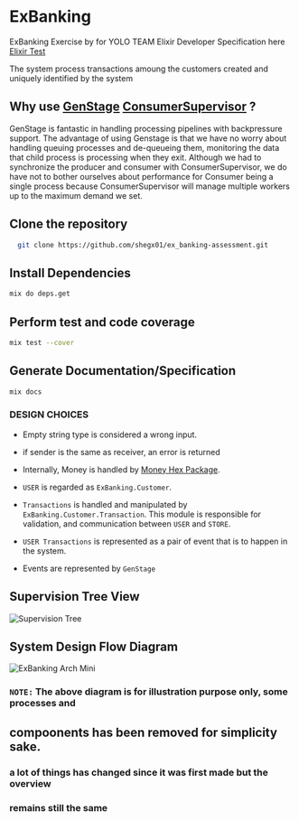 # ExBanking

ExBanking Exercise by for YOLO TEAM Elixir Developer
Specification here [Elixir Test](https://github.com/coingaming/elixir-test)

The system process transactions amoung the customers
created and uniquely identified by the system

## Why use [GenStage](https://hexdocs.pm/gen_stage/GenStage.html) [ConsumerSupervisor](https://hexdocs.pm/gen_stage/ConsumerSupervisor.html#content) ?

GenStage is fantastic in handling processing pipelines with backpressure support.
The advantage of using Genstage is that we have no worry about handling queuing processes and de-queueing them, monitoring the data that child process is processing when they exit. Although we had to synchronize the producer and consumer with ConsumerSupervisor, we do have not to bother ourselves about performance for  Consumer being a single process because ConsumerSupervisor will manage multiple workers up to the maximum demand we set.

## Clone the repository

```bash
  git clone https://github.com/shegx01/ex_banking-assessment.git
```

## Install Dependencies

```bash
mix do deps.get
```

## Perform test and code coverage

```bash
mix test --cover
```

## Generate Documentation/Specification

```bash
mix docs
```

### DESIGN CHOICES

- Empty string type is considered a wrong input.

- if sender is the same as receiver, an error is returned

- Internally, Money is handled by [Money Hex Package](https://hexdocs.pm/money/readme.html).

- `USER` is regarded as `ExBanking.Customer`.

- `Transactions` is handled and manipulated by `ExBanking.Customer.Transaction`. This module is responsible for validation, and communication between `USER` and `STORE`.

- `USER Transactions` is represented as a pair of event that is to happen in the system.

- Events are represented by `GenStage`

## Supervision Tree View

![Supervision Tree](https://user-images.githubusercontent.com/42073367/153468694-9beff593-30fd-4fe4-aba3-ac5e37f1e479.svg)
<!-- 
### See modules inside after generate the docs using

```bash
mix docs
``` -->

## System Design Flow Diagram

![ExBanking Arch Mini](https://user-images.githubusercontent.com/42073367/153496372-a2421dd7-b889-425e-9a65-c0b0e03c93c8.svg)


### `NOTE:` The above diagram is for illustration purpose only, some processes and 
## compoonents has been removed for simplicity sake.

### a lot of things has changed since it was first made but the overview

### remains still the same
